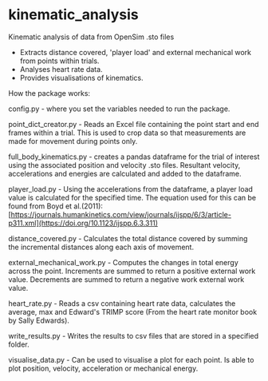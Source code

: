 # kinematic_analysis
Kinematic analysis of data from OpenSim .sto files
- Extracts distance covered, 'player load' and external mechanical work from points within trials.
- Analyses heart rate data.
- Provides visualisations of kinematics.

How the package works:

config.py - where you set the variables needed to run the package.

point_dict_creator.py - Reads an Excel file containing the point start and end frames within a trial. This is used to crop data so that measurements are made for movement during points only.

full_body_kinematics.py - creates a pandas dataframe for the trial of interest using the associated position and velocity .sto files. Resultant velocity, accelerations and energies are calculated and added to the dataframe.

player_load.py - Using the accelerations from the dataframe, a player load value is calculated for the specified time. The equation used for this can be found from Boyd et al.(2011):  [https://journals.humankinetics.com/view/journals/ijspp/6/3/article-p311.xml](https://doi.org/10.1123/ijspp.6.3.311) 

distance_covered.py - Calculates the total distance covered by summing the incremental distances along each axis of movement.

external_mechanical_work.py - Computes the changes in total energy across the point. Increments are summed to return a positive external work value. Decrements are summed to return a negative work external work value. 

heart_rate.py - Reads a csv containing heart rate data, calculates the average, max and Edward's TRIMP score (From the heart rate monitor book by Sally Edwards). 

write_results.py - Writes the results to csv files that are stored in a specified folder.

visualise_data.py - Can be used to visualise a plot for each point. Is able to plot position, velocity, acceleration or mechanical energy.
